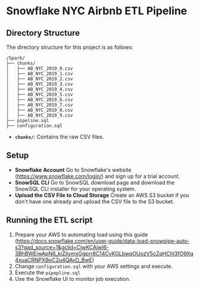 # Snowflake NYC Airbnb ETL Pipeline

## Directory Structure

The directory structure for this project is as follows:
```
/Spark/
├── chunks/
│   ├── AB_NYC_2019_0.csv
│   ├── AB_NYC_2019_1.csv
│   ├── AB_NYC_2019_2.csv
│   ├── AB_NYC_2019_3.csv
│   ├── AB_NYC_2019_4.csv
│   ├── AB_NYC_2019_5.csv
│   ├── AB_NYC_2019_6.csv
│   ├── AB_NYC_2019_7.csv
│   ├── AB_NYC_2019_8.csv
│   ├── AB_NYC_2019_9.csv
├── pipeline.sql
├── configuration.sql
```
- **`chunks/`**: Contains the raw CSV files.

## Setup

- **Snowflake Account** Go to Snowflake's website (https://www.snowflake.com/login/) and sign up for a trial account.
- **SnowSQL CLI** Go to SnowSQL download page and download the SnowSQL CLI installer for your operating system.
- **Upload the CSV File to Cloud Storage** Create an AWS S3 bucket if you don't have one already and upload the CSV file to the S3 bucket.

## Running the ETL script

1. Prepare your AWS to automating load using this guide (https://docs.snowflake.com/en/user-guide/data-load-snowpipe-auto-s3?gad_source=1&gclid=CjwKCAjwl6-3BhBWEiwApN6_kiZjlymxGgprr8C14CvKGLbwqOUozV5cZqHChl3fO9Xq4xuaCRNPXBoC2u4QAvD_BwE)
2. Change `configuration.sql` with your AWS settings and execute.
3. Execute the `pipepline.sql`
4. Use the Snowflake UI to monitor job execution.

